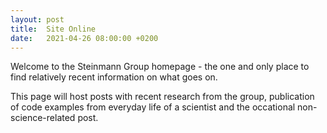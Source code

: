 ```yaml
---
layout: post
title:  Site Online
date:   2021-04-26 08:00:00 +0200
---
```

Welcome to the Steinmann Group homepage - the one and only place to find relatively recent information on what goes on.

This page will host posts with recent research from the group, publication of code examples from everyday life of a scientist and the occational non-science-related post.
